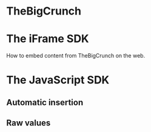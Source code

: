# TheBigCrunch

# The iFrame SDK

How to embed content from TheBigCrunch on the web.

# The JavaScript SDK

## Automatic insertion

## Raw values
